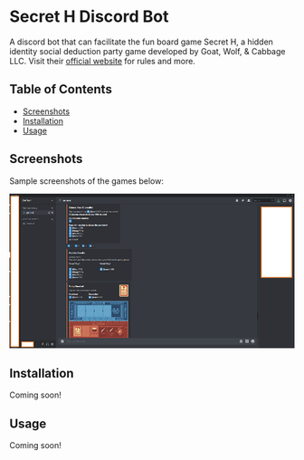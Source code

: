 # Secret H Discord Bot

A discord bot that can facilitate the fun board game Secret H, a hidden identity social deduction party game developed by Goat, Wolf, & Cabbage LLC.
Visit their [official website](https://www.secrethitler.com/) for rules and more.

## Table of Contents

- [Screenshots](#Screenshots)
- [Installation](#installation)
- [Usage](#Usage)

## Screenshots

Sample screenshots of the games below:

![Screenshot 1](./images/screenshots/screenshot1.png?raw=true "Main game")

## Installation

Coming soon!

## Usage

Coming soon!
